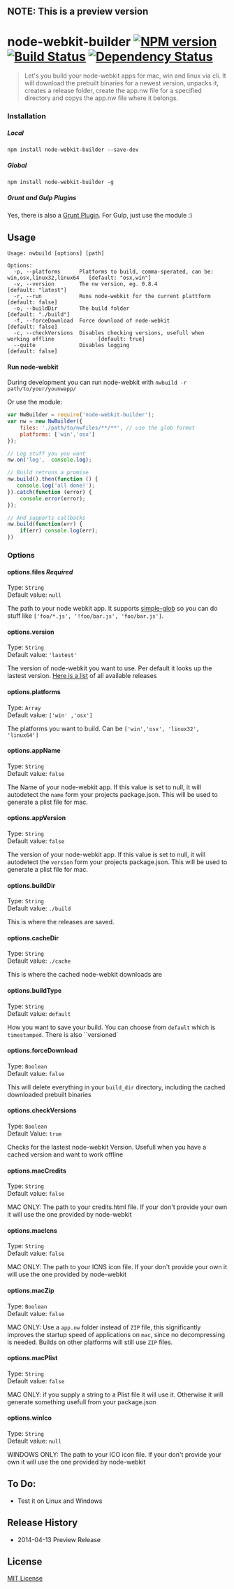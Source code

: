 ## NOTE: This is a preview version

# node-webkit-builder [![NPM version][npm-image]][npm-url] [![Build Status][travis-image]][travis-url] [![Dependency Status][depstat-image]][depstat-url]


> Let's you build your node-webkit apps for mac, win and linux via cli. It will download the prebuilt binaries for a newest version, unpacks it, creates a release folder, create the app.nw file for a specified directory and copys the app.nw file where it belongs.


### Installation

##### Local
```shell
npm install node-webkit-builder --save-dev
```

##### Global
```shell
npm install node-webkit-builder -g
```

##### Grunt and Gulp Plugins
Yes, there is also a [Grunt Plugin](https://github.com/mllrsohn/grunt-node-webkit-builder). For Gulp, just use the module :)


## Usage

```shell
Usage: nwbuild [options] [path]

Options:
  -p, --platforms      Platforms to build, comma-sperated, can be: win,osx,linux32,linux64   [default: "osx,win"]
  -v, --version        The nw version, eg. 0.8.4                                             [default: "latest"]
  -r, --run            Runs node-webkit for the current plattform                            [default: false]  
  -o, --buildDir       The build folder                                                      [default: "./build"]
  -f, --forceDownload  Force download of node-webkit                                         [default: false]
  -c, --checkVersions  Disables checking versions, usefull when working offline              [default: true]
  --quite              Disables logging                                                      [default: false]

```
#### Run node-webkit
During development you can run node-webkit with `nwbuild -r path/to/your/younwapp/`

Or use the module:

```js
var NwBuilder = require('node-webkit-builder');
var nw = new NwBuilder({
    files: './path/to/nwfiles/**/**', // use the glob format
    platforms: ['win','osx']
});

// Log stuff you you want
nw.on('log',  console.log);

// Build retruns a promise
nw.build().then(function () {
   console.log('all done!');
}).catch(function (error) {
    console.error(error);
});

// And supports callbacks
nw.build(function(err) {
    if(err) console.log(err);
})

```

### Options

#### options.files *Required* 
Type: `String`  
Default value: `null`  

The path to your node webkit app. It supports [simple-glob](https://github.com/jedmao/simple-glob) so you can do stuff like `['foo/*.js', '!foo/bar.js', 'foo/bar.js']`.


#### options.version
Type: `String`  
Default value: `'lastest'`  

The version of node-webkit you want to use. Per default it looks up the lastest version. [Here is a list](https://github.com/rogerwang/node-webkit/wiki/Downloads-of-old-versions) of all available releases

#### options.platforms
Type: `Array`  
Default value: `['win' ,'osx']`

The platforms you want to build. Can be `['win','osx', 'linux32', 'linux64']`

#### options.appName
Type: `String`  
Default value: `false`  

The Name of your node-webkit app. If this value is set to null, it will autodetect the `name` form your projects package.json. This will be used to generate a plist file for mac.

#### options.appVersion
Type: `String`  
Default value: `false`  

The version of your node-webkit app. If this value is set to null, it will autodetect the `version` form your projects package.json. This will be used to generate a plist file for mac.

#### options.buildDir
Type: `String`  
Default value: `./build`  

This is where the releases are saved.

#### options.cacheDir
Type: `String`  
Default value: `./cache`  

This is where the cached node-webkit downloads are

#### options.buildType
Type: `String`  
Default value: `default`  

How you want to save your build. You can choose from `default` which is `timestamped`. There is also ``versioned`

#### options.forceDownload
Type: `Boolean`  
Default value: `false`  

This will delete everything in your `build_dir` directory, including the cached downloaded prebuilt binaries

#### options.checkVersions
Type: `Boolean`  
Default Value: `true`  

Checks for the lastest node-webkit Version. Usefull when you have a cached version and want to work offline

#### options.macCredits
Type: `String`  
Default value: `false`  

MAC ONLY: The path to your credits.html file. If your don't provide your own it will use the one provided by node-webkit

#### options.macIcns
Type: `String`  
Default value: `false`  

MAC ONLY: The path to your ICNS icon file. If your don't provide your own it will use the one provided by node-webkit

#### options.macZip
Type: `Boolean`  
Default value: `false`  

MAC ONLY: Use a `app.nw` folder instead of `ZIP` file, this significantly improves the startup speed of applications on `mac`, since no decompressing is needed. Builds on other platforms will still use `ZIP` files.

#### options.macPlist
Type: `String`  
Default value: `false`  

MAC ONLY: if you supply a string to a Plist file it will use it. Otherwise it will generate something usefull from your package.json

#### options.winIco
Type: `String`  
Default value: `null`  

WINDOWS ONLY: The path to your ICO icon file. If your don't provide your own it will use the one provided by node-webkit


## To Do:
- Test it on Linux and Windows

## Release History
- 2014-04-13    Preview Release
## License

[MIT License](http://en.wikipedia.org/wiki/MIT_License)

[npm-url]: https://npmjs.org/package/node-webkit-builder
[npm-image]: https://badge.fury.io/js/node-webkit-builder.png

[travis-url]: http://travis-ci.org/mllrsohn/node-webkit-builder
[travis-image]: https://secure.travis-ci.org/mllrsohn/node-webkit-builder.png?branch=master

[depstat-url]: https://david-dm.org/mllrsohn/node-webkit-builder
[depstat-image]: https://david-dm.org/mllrsohn/node-webkit-builder.png
